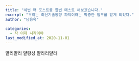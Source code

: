 ```yaml
---
title: "세번 째 포스트를 한번 테스트 해보겠습니다."
excerpt: "우리는 최신기술동향 파악이라는 막중한 업무를 맡게 되었다."
author: "남용욱"

categories:
  - 자 이제 시작이야
last_modified_at: 2020-11-01
---
```


얄리얄리 얄랑셩 얄라리얄라
